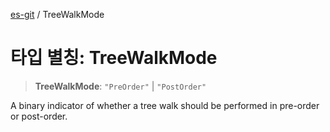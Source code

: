 [es-git](../globals.md) / TreeWalkMode

# 타입 별칭: TreeWalkMode

> **TreeWalkMode**: `"PreOrder"` \| `"PostOrder"`

A binary indicator of whether a tree walk should be performed in pre-order
or post-order.
